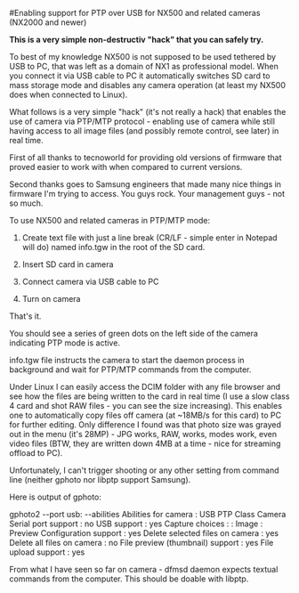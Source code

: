 #Enabling support for PTP over USB for NX500 and related cameras (NX2000 and newer)

**This is a very simple non-destructiv "hack" that you can safely try.**

To best of my knowledge NX500 is not supposed to be used tethered by USB to PC, that was left as a domain of NX1 as professional model. When you connect it via USB cable to PC it automatically switches SD card to mass storage mode and disables any camera operation (at least my NX500 does when connected to Linux).

What follows is a very simple "hack" (it's not really a hack) that enables the use of camera via PTP/MTP protocol - enabling use of camera while still having access to all image files (and possibly remote control, see later) in real time.

First of all thanks to tecnoworld for providing old versions of firmware that proved easier to work with when compared to current versions.

Second thanks goes to Samsung engineers that made many nice things in firmware I'm trying to access. You guys rock. Your management guys - not so much.

To use NX500 and related cameras in PTP/MTP mode:

1. Create text file with just a line break (CR/LF - simple enter in Notepad will do) named info.tgw in the root of the SD card.

2. Insert SD card in camera

3. Connect camera via USB cable to PC

4. Turn on camera

That's it.

You should see a series of green dots on the left side of the camera indicating PTP mode is active.

info.tgw file instructs the camera to start the daemon process in background and wait for PTP/MTP commands from the computer.

Under Linux I can easily access the DCIM folder with any file browser and see how the files are being written to the card in real time (I use a slow class 4 card and shot RAW files - you can see the size increasing). This enables one to automatically copy files off camera (at ~18MB/s for this card) to PC for further editing. Only difference I found was that photo size was grayed out in the menu (it's 28MP) - JPG works, RAW, works, modes work, even video files (BTW, they are written down 4MB at a time - nice for streaming offload to PC).

Unfortunately, I can't trigger shooting or any other setting from command line (neither gphoto nor libptp support Samsung).

Here is output of gphoto:

gphoto2 --port usb: --abilities
Abilities for camera : USB PTP Class Camera
Serial port support : no
USB support : yes
Capture choices :
: Image
: Preview
Configuration support : yes
Delete selected files on camera : yes
Delete all files on camera : no
File preview (thumbnail) support : yes
File upload support : yes

From what I have seen so far on camera - dfmsd daemon expects textual commands from the computer. This should be doable with libptp.
